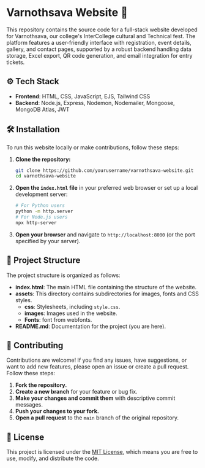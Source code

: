 # Varnothsava Website 🚀

This repository contains the source code for a full-stack website developed for Varnothsava, our college's InterCollege cultural and Technical fest. The platform features a user-friendly interface with registration, event details, gallery, and contact pages, supported by a robust backend handling data storage, Excel export, QR code generation, and email integration for entry tickets.

## ⚙️ Tech Stack

- **Frontend**: HTML, CSS, JavaScript, EJS, Tailwind CSS
- **Backend**: Node.js, Express, Nodemon, Nodemailer, Mongoose, MongoDB Atlas, JWT

## 🛠️ Installation

To run this website locally or make contributions, follow these steps:

1. **Clone the repository:**
    ```bash
    git clone https://github.com/yourusername/varnothsava-website.git
    cd varnothsava-website
    ```

2. **Open the `index.html` file** in your preferred web browser or set up a local development server:
    ```bash
    # For Python users
    python -m http.server
    # For Node.js users
    npx http-server
    ```

3. **Open your browser** and navigate to `http://localhost:8000` (or the port specified by your server).

## 📂 Project Structure

The project structure is organized as follows:

- **index.html**: The main HTML file containing the structure of the website.
- **assets**: This directory contains subdirectories for images, fonts and CSS styles.
  - **css**: Stylesheets, including `style.css`.
  - **images**: Images used in the website.
  - **Fonts**: font from webfonts.
- **README.md**: Documentation for the project (you are here).

## 🤝 Contributing

Contributions are welcome! If you find any issues, have suggestions, or want to add new features, please open an issue or create a pull request. Follow these steps:

1. **Fork the repository.**
2. **Create a new branch** for your feature or bug fix.
3. **Make your changes and commit them** with descriptive commit messages.
4. **Push your changes to your fork.**
5. **Open a pull request** to the `main` branch of the original repository.

## 📄 License

This project is licensed under the [MIT License](LICENSE.md), which means you are free to use, modify, and distribute the code. 
